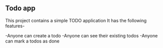 ## Todo app

This project contains a simple TODO application 
It has the following features-

-Anyone can create a todo
-Anyone can see their existing todos
-Anyone can mark a todos as done

